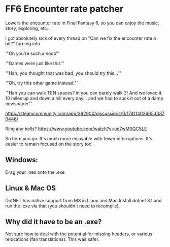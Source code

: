 # FF6 Encounter rate patcher
Lowers the encounter rate in Final Fantasy 6, so you can enjoy the music, story, exploring, etc...

I got absolutely sick of every thread on "Can we fix the encounter rate a bit?" turning into

'"Oh you're such a noob"'

'"Games were just like this"'

'"Hah, you thought that was bad, you should try this..."'

'"Oh, try this other game instead."'

'"Hah you can walk TEN spaces? in <shitty old game> you can barely walk 3! And we loved it. 10 miles up and down a hill every day... and we had to suck it out of a damp newspaper"'

https://steamcommunity.com/app/382900/discussions/0/1741140266533370446/

Ring any bells?
https://www.youtube.com/watch?v=ue7wM0QC5LE

So here you go. It's much more enjoyable with fewer interruptions.
It's easier to remain focused on the story too.

## Windows:

Drag your .nes onto the .exe

## Linux & Mac OS

DotNET has native support from MS in Linux and Mac
Install dotnet 3.1 and run the .exe via that (you shouldn't need to recompile).


## Why did it have to be an .exe?

Not sure how to deal with the potential for missing headers, or various relocations (fan translations). This was safer.

